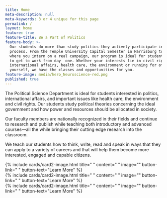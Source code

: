 ```yaml
---
title: Home
meta-description: null
meta-keywords: 3 or 4 unique for this page
permalink: /
layout: home
feature: true
feature-title: Be a Part of Politics
feature-body: >-
  Our students do more than study politics-they actively participate in the
  process. From the Temple University Capital Semester in Harrisburg to a course
  where you intern on a real campaign, our program is ideal for students ready
  to get to work from day  one. Whether your interests lie in civil rights,
  international affairs, health care, the environment or running for office 
  yourself, we have the classes and opportunities for you.
feature-image: media/hero_Neuroscience-red.png
published: true
---
```


The Political Science Department is ideal for students interested in politics, international affairs, and important issues like health care, the environment and civil rights. Our students study political theories concerning the ideal government and how power and resources should be allocated in society.

Our faculty members are nationally recognized in their fields and continue to research and publish while teaching both introductory and advanced courses—all the while bringing their cutting edge research into the classroom.

We teach our students how to think, write, read and speak in ways that they can apply to a variety of careers and that will help them become more interested, engaged and capable citizens.

<div class="row row-wide">
  <div class="col m12 l4">{% include cards/card2-image.html 
    title=" " 
    content=" " 
    image="" 
    button-link=" " 
    button-text="Learn More" %}
  </div>
  <div class="row row-wide">
    <div class="col m12 l4">{% include cards/card2-image.html 
      title=" " 
      content=" " 
      image="" 
      button-link=" " 
      button-text="Learn More" %}
    </div>
    <div class="row row-wide">
      <div class="col m12 l4">{% include cards/card2-image.html 
        title=" " 
        content=" " 
        image="" 
        button-link=" " 
        button-text="Learn More" %}
      </div>
</div>

